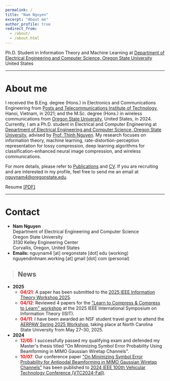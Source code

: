```yaml
---
permalink: /
title: "Nam Nguyen"
excerpt: "About me"
author_profile: true
redirect_from: 
  - /about/
  - /about.html
---
```


Ph.D. Student in Information Theory and Machine Learning at [Department of Electrical Engineering and Computer Science, Oregon State University](https://engineering.oregonstate.edu/EECS)\
United States

---
# About me

I received the B.Eng. degree (Hons.) in Electronics and Communications Engineering from [Posts and Telecommunications Institute of Technology](https://english.ptit.edu.vn/), Hanoi, Vietnam, in 2021; and the M.Sc. degree (Hons.) in wireless communications from [Oregon State University](https://oregonstate.edu/), United States, in 2024. Currently, I am a Ph.D. student in Electrical and Computer Engineering at [Department of Electrical Engineering and Computer Science, Oregon State University](https://engineering.oregonstate.edu/EECS), advised by [Prof. Thinh Nguyen](https://web.engr.oregonstate.edu/~thinhq). My research focuses on information theory, machine learning, rate-distortion-perception representation for lossy compression, deep learning algorithms for classification-enhanced neural image compression, and wireless communications. 

For more details, please refer to [Publications](https://namnguyenresearch.github.io/publications) and [CV](https://namnguyenresearch.github.io/cv). If you are recruiting and are interested in my profile, feel free to send me an email at [nguynam4@oregonstate.edu]().

Resume [[PDF]](https://namnguyenresearch.github.io//files/CV_NamNguyen.pdf)

---
# Contact

* **Nam Nguyen** \
Department of Electrical Engineering and Computer Science \
Oregon State University \
3130 Kelley Engineering Center \
Corvallis, Oregon, United States 
* **Emails:** nguynam4 [at] oregonstate [dot] edu (working) \
              nguyendinhnam.working [at] gmail [dot] com (personal)

> ## News
* **2025** 	
	* <span style='color: red'>**04/21**:</span> A paper has been submitted to the [2025 IEEE Information Theory Workshop 2025](https://www.ieee-itw2025.org/).  
	* <span style='color: red'>**04/12**:</span> Reviewed 4 papers for the ["Learn to Compress & Compress to Learn" workshop](https://learn-to-compress-workshop-isit.github.io/) at the 2025 IEEE International Symposium on Information Theory (ISIT). 	
	* <span style='color: red'>**04/11**:</span> I have been awarded an NSF student travel grant to attend the [AERPAW Spring 2025 Workshop](https://aerpaw.org), taking place at North Carolina State University from May 27–30, 2025. 
* **2024**
	* <span style='color: red'>**12/05**:</span> I successfully passed my qualifying exam and defended my Master's thesis titled "On Minimizing Symbol Error Probability Using Beamforming in MIMO Gaussian Wiretap Channels". 
	* <span style='color: red'>**10/07**:</span> Our conference paper ["On Minimizing Symbol Error Probability for Antipodal Beamforming in MIMO Gaussian Wiretap Channels"](https://ieeexplore-ieee-org.oregonstate.idm.oclc.org/document/10757455) has been published to [2024 IEEE 100th Vehicular Technology Conference (VTC2024-Fall)](https://events.vtsociety.org/vtc2024-fall/).
